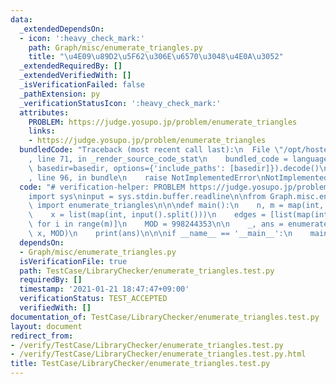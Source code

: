 ```yaml
---
data:
  _extendedDependsOn:
  - icon: ':heavy_check_mark:'
    path: Graph/misc/enumerate_triangles.py
    title: "\u4E09\u89D2\u5F62\u306E\u6570\u3048\u4E0A\u3052"
  _extendedRequiredBy: []
  _extendedVerifiedWith: []
  _isVerificationFailed: false
  _pathExtension: py
  _verificationStatusIcon: ':heavy_check_mark:'
  attributes:
    PROBLEM: https://judge.yosupo.jp/problem/enumerate_triangles
    links:
    - https://judge.yosupo.jp/problem/enumerate_triangles
  bundledCode: "Traceback (most recent call last):\n  File \"/opt/hostedtoolcache/Python/3.9.7/x64/lib/python3.9/site-packages/onlinejudge_verify/documentation/build.py\"\
    , line 71, in _render_source_code_stat\n    bundled_code = language.bundle(stat.path,\
    \ basedir=basedir, options={'include_paths': [basedir]}).decode()\n  File \"/opt/hostedtoolcache/Python/3.9.7/x64/lib/python3.9/site-packages/onlinejudge_verify/languages/python.py\"\
    , line 96, in bundle\n    raise NotImplementedError\nNotImplementedError\n"
  code: "# verification-helper: PROBLEM https://judge.yosupo.jp/problem/enumerate_triangles\n\
    import sys\ninput = sys.stdin.buffer.readline\n\nfrom Graph.misc.enumerate_triangles\
    \ import enumerate_triangles\n\n\ndef main():\n    n, m = map(int, input().split())\n\
    \    x = list(map(int, input().split()))\n    edges = [list(map(int, input().split()))\
    \ for i in range(m)]\n    MOD = 998244353\n\n    _, ans = enumerate_triangles(edges,\
    \ x, MOD)\n    print(ans)\n\n\nif __name__ == '__main__':\n    main()\n"
  dependsOn:
  - Graph/misc/enumerate_triangles.py
  isVerificationFile: true
  path: TestCase/LibraryChecker/enumerate_triangles.test.py
  requiredBy: []
  timestamp: '2021-01-21 18:47:47+09:00'
  verificationStatus: TEST_ACCEPTED
  verifiedWith: []
documentation_of: TestCase/LibraryChecker/enumerate_triangles.test.py
layout: document
redirect_from:
- /verify/TestCase/LibraryChecker/enumerate_triangles.test.py
- /verify/TestCase/LibraryChecker/enumerate_triangles.test.py.html
title: TestCase/LibraryChecker/enumerate_triangles.test.py
---
```


